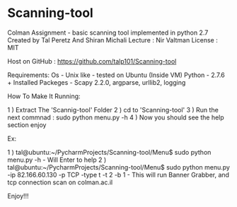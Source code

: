 Scanning-tool
=============

Colman Assignment - basic scanning tool implemented in python 2.7
Created by Tal Peretz And Shiran Michali
Lecture : Nir Valtman
License : MIT

Host on GitHub : https://github.com/talp101/Scanning-tool

Requirements:
Os - Unix like - tested on Ubuntu (Inside VM)
Python - 2.7.6 +
Installed Packeges - Scapy 2.2.0, argparse, urllib2, logging

How To Make It Running:

1 ) Extract The 'Scannig-tool' Folder
2 ) cd to 'Scanning-tool'
3 ) Run the next commnad : sudo python menu.py -h
4 ) Now you should see the help section enjoy

Ex:

1 ) tal@ubuntu:~/PycharmProjects/Scanning-tool/Menu$ sudo python menu.py -h - Will Enter to help
2 ) tal@ubuntu:~/PycharmProjects/Scanning-tool/Menu$ sudo python menu.py -ip 82.166.60.130 -p TCP -type t -t 2 -b 1
        - This will run Banner Grabber, and tcp connection scan on colman.ac.il

Enjoy!!!

